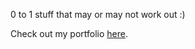 0 to 1 stuff that may or may not work out :) 

Check out my portfolio <a href="http://akshath.tech">here</a>.
